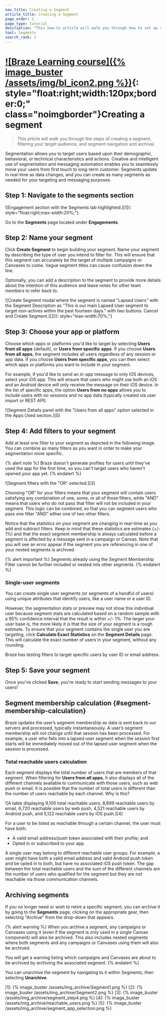 ```yaml
---
nav_title: Creating a Segment
article_title: Creating a Segment
page_order: 1
page_type: tutorial
description: "This how-to article will walk you through how to set up and create a segment using Braze."
tool: Segments
search_rank: 2
---
```


# [![Braze Learning course]({% image_buster /assets/img/bl_icon2.png %})](https://learning.braze.com/segmentation-course){: style="float:right;width:120px;border:0;" class="noimgborder"}Creating a segment

> This article will walk you through the steps of creating a segment, filtering your target audience, and segment navigation and archival.

Segmentation allows you to target users based upon their demographic, behavioral, or technical characteristics and actions. Creative and intelligent use of segmentation and messaging automation enables you to seamlessly move your users from first touch to long-term customer. Segments update in real-time as data changes, and you can create as many segments as needed for your targeting and messaging purposes.

## Step 1: Navigate to the segments section

![Engagement section with the Segments tab highlighted.][1]{: style="float:right;max-width:20%;"}

Go to the **Segments** page located under **Engagements**.

## Step 2: Name your segment

Click <i class="fas fa-plus"></i> **Create Segment** to begin building your segment. Name your segment by describing the type of user you intend to filter for. This will ensure that this segment can accurately be the target of multiple campaigns or Canvases to come. Vague segment titles can cause confusion down the line.

Optionally, you can add a description to the segment to provide more details about the intention of this audience and leave notes for other team members to refer back to.

![Create Segment modal where the segment is named "Lapsed Users" with the Segment Description as "This is our main Lapsed User segment to target non-actives within the past fourteen days." with two buttons: Cancel and Create Segment.][2]{: style="max-width:70%;"}

## Step 3: Choose your app or platform

Choose which apps or platforms you'd like to target by selecting **Users from all apps** (default), or **Users from specific apps**. If you choose **Users from all apps**, the segment includes all users regardless of any session or app data. If you choose **Users from specific apps**, you can then select which apps or platforms you want to include in your segment. 

For example, if you'd like to send an in-app message to only iOS devices, select your iOS app. This will ensure that users who might use both an iOS and an Android device will only receive the message on their iOS device. In the list of specific apps, the option **Users from no apps** allows you to include users with no sessions and no app data (typically created via user import or REST API).

![Segment Details panel with the "Users from all apps" option selected in the Apps Used section.][5]

## Step 4: Add filters to your segment

Add at least one filter to your segment as depicted in the following image. You can combine as many filters as you want in order to make your segmentation more specific.

{% alert note %}
Braze doesn't generate profiles for users until they've used the app for the first time, so you can't target users who haven't opened your app yet.
{% endalert %}

![Segment filters with the "OR" selected.][3]

Choosing "OR" for your filters means that your segment will contain users satisfying any combination of one, some, or all of those filters, while "AND" means that users who do not pass that filter will not be included in your segment. This logic can be combined, so that you can segment users who pass one filter "AND" either one of two other filters.

Notice that the statistics on your segment are changing in real-time as you add and subtract filters. Keep in mind that these statistics are estimates (+/- 1%) and that the exact segment membership is always calculated before a segment is affected by a message sent in a campaign or Canvas. Note that you will see an error appear if the segment you are referencing in one of your nested segments is archived.

{% alert important %}
Segments already using the Segment Membership Filter cannot be further included or nested into other segments.
{% endalert %}

### Single-user segments

You can create single user segments (or segments of a handful of users) using unique attributes that identify users, like a user name or a user ID.

However, the segmentation stats or preview may not show this individual user because segment stats are calculated based on a random sample with a 95% confidence interval that the result is within +/- 1%. The larger your user base is, the more likely it is that the size of your segment is a rough estimate. To ensure that your segment contains the single user you are targeting, click **Calculate Exact Statistics** on the **Segment Details** page. This will calculate the exact number of users in your segment, without any rounding.

Braze has testing filters to target specific users by user ID or email address.

## Step 5: Save your segment

Once you've clicked **Save**, you're ready to start sending messages to your users!

## Segment membership calculation {#segment-membership-calculation}

Braze updates the user’s segment membership as data is sent back to our servers and processed, typically instantaneously. A user’s segment membership will not change until that session has been processed. For example, a user who falls into a lapsed user segment when the session first starts will be immediately moved out of the lapsed user segment when the session is processed.

### Total reachable users calculation

Each segment displays the total number of users that are members of that segment. When filtering for **Users from all apps**, it also displays all of the different channels available to communicate with those users, such as web push or email. It is possible that the number of total users is different than the number of users reachable by each channel. Why is this?

![A table displaying 9,100 total reachable users, 8,899 reachable users by email, 6,720 reachable users by web push, 4,521 reachable users by Android push, and 5,122 reachable users by iOS push.][4]

For a user to be listed as reachable through a certain channel, the user must have both:
* A valid email address/push token associated with their profile; and
* Opted in or subscribed to your app.

A single user may belong to different reachable user groups. For example, a user might have both a valid email address and valid Android push token and be opted in to both, but have no associated iOS push token. The gap between the total reachable users and the sum of the different channels are the number of users who qualified for the segment but they are not reachable via those communication channels.

## Archiving segments

If you no longer need or wish to retire a specific segment, you can archive it by going to the **Segments** page, clicking on the appropriate gear, then selecting "Archive" from the drop-down that appears.

{% alert warning %}
When you archive a segment, any campaigns or Canvases using it (even if the segment is only used in a single Canvas component) will also be archived. This also includes nested segments where both segments and any campaigns or Canvases using them will also be archived.

You will get a warning listing which campaigns and Canvases are about to be archived by archiving the associated segment.
{% endalert %}

You can unarchive the segment by navigating to it within Segments, then selecting **Unarchive**.

[1]: {% image_buster /assets/img_archive/Segment1.png %}
[2]: {% image_buster /assets/img_archive/Segment2.png %}
[3]: {% image_buster /assets/img_archive/segment_step4.png %}
[4]: {% image_buster /assets/img_archive/reachable_users.png %}
[5]: {% image_buster /assets/img_archive/segment_app_selection.png %}
